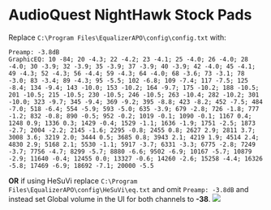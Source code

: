 # AudioQuest NightHawk Stock Pads
Replace `C:\Program Files\EqualizerAPO\config\config.txt` with:
```
Preamp: -3.8dB
GraphicEQ: 10 -84; 20 -4.3; 22 -4.2; 23 -4.1; 25 -4.0; 26 -4.0; 28 -4.0; 30 -3.9; 32 -3.9; 35 -3.9; 37 -3.9; 40 -3.9; 42 -4.0; 45 -4.1; 49 -4.3; 52 -4.3; 56 -4.4; 59 -4.3; 64 -4.0; 68 -3.6; 73 -3.1; 78 -3.0; 83 -3.4; 89 -4.3; 95 -5.5; 102 -6.8; 109 -7.4; 117 -7.5; 125 -8.4; 134 -9.4; 143 -10.0; 153 -10.2; 164 -9.7; 175 -10.2; 188 -10.5; 201 -10.5; 215 -10.5; 230 -10.5; 246 -10.5; 263 -10.4; 282 -10.2; 301 -10.0; 323 -9.7; 345 -9.4; 369 -9.2; 395 -8.8; 423 -8.2; 452 -7.5; 484 -7.0; 518 -6.4; 554 -5.9; 593 -5.0; 635 -3.9; 679 -2.8; 726 -1.8; 777 -1.2; 832 -0.8; 890 -0.5; 952 -0.2; 1019 -0.1; 1090 -0.1; 1167 0.4; 1248 0.9; 1336 0.3; 1429 -0.4; 1529 -1.1; 1636 -1.9; 1751 -2.5; 1873 -2.7; 2004 -2.2; 2145 -1.6; 2295 -0.8; 2455 0.8; 2627 2.9; 2811 3.7; 3008 3.6; 3219 2.0; 3444 0.5; 3685 0.8; 3943 2.1; 4219 1.9; 4514 2.4; 4830 2.9; 5168 2.1; 5530 -1.1; 5917 -3.7; 6331 -3.3; 6775 -2.8; 7249 -3.7; 7756 -4.7; 8299 -5.7; 8880 -6.6; 9502 -6.9; 10167 -5.7; 10879 -2.9; 11640 -0.4; 12455 0.0; 13327 -0.6; 14260 -2.6; 15258 -4.4; 16326 -5.8; 17469 -6.9; 18692 -7.1; 20000 -5.5
```
**OR** if using HeSuVi replace `C:\Program Files\EqualizerAPO\config\HeSuVi\eq.txt` and omit `Preamp: -3.8dB` and instead set Global volume in the UI for both channels to **-38**.
![](https://raw.githubusercontent.com/jaakkopasanen/AutoEq/master/results/Sonoma%20Model%20One/innerfidelity/onear/AudioQuest%20NightHawk%20Stock%20Pads/AudioQuest%20NightHawk%20Stock%20Pads.png)